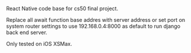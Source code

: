 React Native code base for cs50 final project.

Replace all await function base addres with server address or set port on system router settings to use 192.168.0.4:8000 as default to run django back end server.

Only tested on iOS XSMax.
